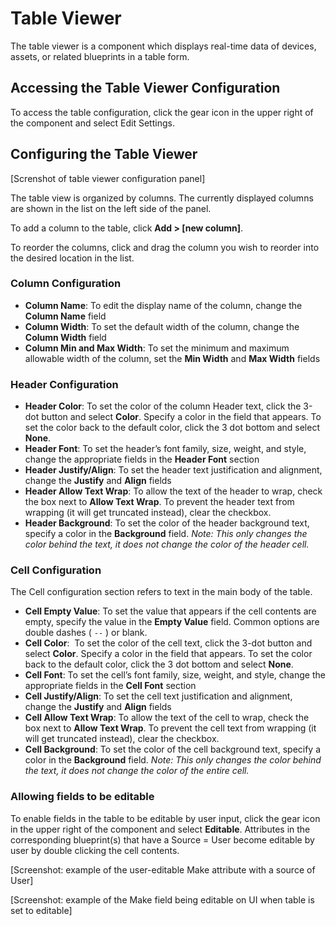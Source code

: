 # Table Viewer

The table viewer is a component which displays real-time data of devices, assets, or related blueprints in a table form.

## Accessing the Table Viewer Configuration

To access the table configuration, click the gear icon in the upper right of the component and select Edit Settings.

## Configuring the Table Viewer

[Screnshot of table viewer configuration panel]

The table view is organized by columns. The currently displayed columns are shown in the list on the left side of the panel.

To add a column to the table, click **Add > [new column]**.

To reorder the columns, click and drag the column you wish to reorder into the desired location in the list.

### Column Configuration

* **Column Name**: To edit the display name of the column, change the **Column Name** field
* **Column Width**: To set the default width of the column, change the **Column Width** field
* **Column Min and Max Width**: To set the minimum and maximum allowable width of the column, set the **Min Width** and **Max Width** fields

### Header Configuration

* **Header Color**: To set the color of the column Header text, click the 3-dot button and select **Color**. Specify a color in the field that appears. To set the color back to the default color, click the 3 dot bottom and select **None**.
* **Header Font**: To set the header’s font family, size, weight, and style, change the appropriate fields in the **Header Font** section
* **Header Justify/Align**: To set the header text justification and alignment, change the **Justify** and **Align** fields
* **Header Allow Text Wrap**: To allow the text of the header to wrap, check the box next to **Allow Text Wrap**. To prevent the header text from wrapping (it will get truncated instead), clear the checkbox.
* **Header Background**: To set the color of the header background text, specify a color in the **Background** field. *Note: This only changes the color behind the text, it does not change the color of the header cell.*

### Cell Configuration

The Cell configuration section refers to text in the main body of the table. 

* **Cell Empty Value**: To set the value that appears if the cell contents are empty, specify the value in the **Empty Value** field. Common options are double dashes ( `--` ) or blank.
* **Cell Color**:  To set the color of the cell text, click the 3-dot button and select **Color**. Specify a color in the field that appears. To set the color back to the default color, click the 3 dot bottom and select **None**.
* **Cell Font**: To set the cell’s font family, size, weight, and style, change the appropriate fields in the **Cell Font** section
* **Cell Justify/Align**: To set the cell text justification and alignment, change the **Justify** and **Align** fields
* **Cell Allow Text Wrap**: To allow the text of the cell to wrap, check the box next to **Allow Text Wrap**. To prevent the cell text from wrapping (it will get truncated instead), clear the checkbox.
* **Cell Background**: To set the color of the cell background text, specify a color in the **Background** field. *Note: This only changes the color behind the text, it does not change the color of the entire cell.*

### Allowing fields to be editable

To enable fields in the table to be editable by user input, click the gear icon in the upper right of the component and select **Editable**. Attributes in the corresponding blueprint(s) that have a Source = User become editable by user by double clicking the cell contents.

[Screenshot: example of the user-editable Make attribute with a source of User]

[Screenshot: example of the Make field being editable on UI when table is set to editable]